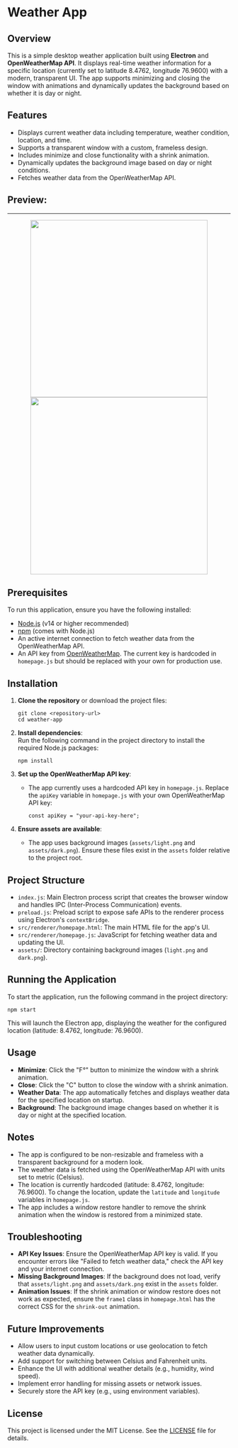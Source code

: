 Weather App
===========

Overview
--------

This is a simple desktop weather application built using **Electron** and **OpenWeatherMap API**. It displays real-time weather information for a specific location (currently set to latitude 8.4762, longitude 76.9600) with a modern, transparent UI. The app supports minimizing and closing the window with animations and dynamically updates the background based on whether it is day or night.

Features
--------

-   Displays current weather data including temperature, weather condition, location, and time.
-   Supports a transparent window with a custom, frameless design.
-   Includes minimize and close functionality with a shrink animation.
-   Dynamically updates the background image based on day or night conditions.
-   Fetches weather data from the OpenWeatherMap API.

## Preview:
--------
<div align="center">

  <img src="https://github.com/user-attachments/assets/7af09baf-88cc-4084-8a80-9903bffae8b4" width="400" />

<img src="https://github.com/user-attachments/assets/52137997-cea7-43c4-9acb-d08e20967abc" width="400" />

</div>


Prerequisites
-------------

To run this application, ensure you have the following installed:

-   [Node.js](https://nodejs.org/) (v14 or higher recommended)
-   [npm](https://www.npmjs.com/) (comes with Node.js)
-   An active internet connection to fetch weather data from the OpenWeatherMap API.
-   An API key from [OpenWeatherMap](https://openweathermap.org/api). The current key is hardcoded in `homepage.js` but should be replaced with your own for production use.

Installation
------------

1.  **Clone the repository** or download the project files:

    ```
    git clone <repository-url>
    cd weather-app

    ```

2.  **Install dependencies**:\
    Run the following command in the project directory to install the required Node.js packages:

    ```
    npm install

    ```

3.  **Set up the OpenWeatherMap API key**:

    -   The app currently uses a hardcoded API key in `homepage.js`. Replace the `apiKey` variable in `homepage.js` with your own OpenWeatherMap API key:

        ```
        const apiKey = "your-api-key-here";

        ```

4.  **Ensure assets are available**:

    -   The app uses background images (`assets/light.png` and `assets/dark.png`). Ensure these files exist in the `assets` folder relative to the project root.

Project Structure
-----------------

-   `index.js`: Main Electron process script that creates the browser window and handles IPC (Inter-Process Communication) events.
-   `preload.js`: Preload script to expose safe APIs to the renderer process using Electron's `contextBridge`.
-   `src/renderer/homepage.html`: The main HTML file for the app's UI.
-   `src/renderer/homepage.js`: JavaScript for fetching weather data and updating the UI.
-   `assets/`: Directory containing background images (`light.png` and `dark.png`).

Running the Application
-----------------------

To start the application, run the following command in the project directory:

```
npm start

```

This will launch the Electron app, displaying the weather for the configured location (latitude: 8.4762, longitude: 76.9600).

Usage
-----

-   **Minimize**: Click the "F°" button to minimize the window with a shrink animation.
-   **Close**: Click the "C" button to close the window with a shrink animation.
-   **Weather Data**: The app automatically fetches and displays weather data for the specified location on startup.
-   **Background**: The background image changes based on whether it is day or night at the specified location.

Notes
-----

-   The app is configured to be non-resizable and frameless with a transparent background for a modern look.
-   The weather data is fetched using the OpenWeatherMap API with units set to metric (Celsius).
-   The location is currently hardcoded (latitude: 8.4762, longitude: 76.9600). To change the location, update the `latitude` and `longitude` variables in `homepage.js`.
-   The app includes a window restore handler to remove the shrink animation when the window is restored from a minimized state.

Troubleshooting
---------------

-   **API Key Issues**: Ensure the OpenWeatherMap API key is valid. If you encounter errors like "Failed to fetch weather data," check the API key and your internet connection.
-   **Missing Background Images**: If the background does not load, verify that `assets/light.png` and `assets/dark.png` exist in the `assets` folder.
-   **Animation Issues**: If the shrink animation or window restore does not work as expected, ensure the `frame1` class in `homepage.html` has the correct CSS for the `shrink-out` animation.

Future Improvements
-------------------

-   Allow users to input custom locations or use geolocation to fetch weather data dynamically.
-   Add support for switching between Celsius and Fahrenheit units.
-   Enhance the UI with additional weather details (e.g., humidity, wind speed).
-   Implement error handling for missing assets or network issues.
-   Securely store the API key (e.g., using environment variables).

License
-------

This project is licensed under the MIT License. See the [LICENSE](https://grok.com/chat/LICENSE) file for details.
